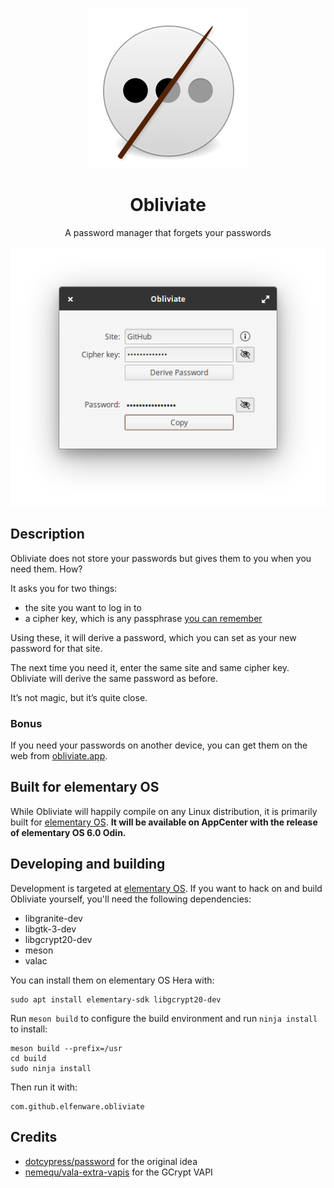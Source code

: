 <!--[![Build Status](https://travis-ci.org/elfenware/obliviate.svg?branch=master)](https://travis-ci.org/elfenware/obliviate)-->

<p align="center">
   <img src="data/icons/128/com.github.elfenware.obliviate.svg" alt="Icon" />
</p>

<h1 align="center">Obliviate</h1>
<p align="center">A password manager that forgets your passwords</p>

<!--<p align="center">-->
<!--  <a href="https://appcenter.elementary.io/com.github.elfenware.obliviate"><img src="https://appcenter.elementary.io/badge.svg" alt="Get it on AppCenter" /></a>-->
<!--</p>-->

<p align="center">
    <img src="data/window-screenshot.png" alt="Screenshot">
</p>

## Description

Obliviate does not store your passwords but gives them to you when you need them. How?

It asks you for two things:

- the site you want to log in to
- a cipher key, which is any passphrase <a href="https://xkcd.com/936/" target="_blank">you can remember</a>

Using these, it will derive a password, which you can set as your new password for that site.

The next time you need it, enter the same site and same cipher key. Obliviate will derive the same password as before.

It’s not magic, but it’s quite close.

### Bonus

If you need your passwords on another device, you can get them on the web from [obliviate.app](https://obliviate.app/).

## Built for elementary OS

While Obliviate will happily compile on any Linux distribution, it is primarily
built for [elementary OS]. **It will be available on AppCenter with the release of elementary OS 6.0 Odin.**

<!--[![Get it on AppCenter](https://appcenter.elementary.io/badge.svg)][appcenter]-->

## Developing and building

Development is targeted at [elementary OS]. If you want to hack on and
build Obliviate yourself, you'll need the following dependencies:

- libgranite-dev
- libgtk-3-dev
- libgcrypt20-dev
- meson
- valac

You can install them on elementary OS Hera with:

```shell
sudo apt install elementary-sdk libgcrypt20-dev
```

Run `meson build` to configure the build environment and run `ninja install`
to install:

```shell
meson build --prefix=/usr
cd build
sudo ninja install
```

Then run it with:

```shell
com.github.elfenware.obliviate
```

[elementary os]: https://elementary.io
[appcenter]: https://appcenter.elementary.io/com.github.elfenware.obliviate

## Credits

- [dotcypress/password](https://github.com/dotcypress/password) for the original idea
- [nemequ/vala-extra-vapis](https://github.com/nemequ/vala-extra-vapis) for the GCrypt VAPI
